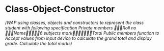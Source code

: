 # Class-Object-Constructor

/*WAP using classes, objects and constructors to represent the
class student with following specification
Private members
Roll no Name6 subjects
markTotal
Public members function to
Accept values from input device to calculate
the grand total and display grade.
Calculate the total marks*/
